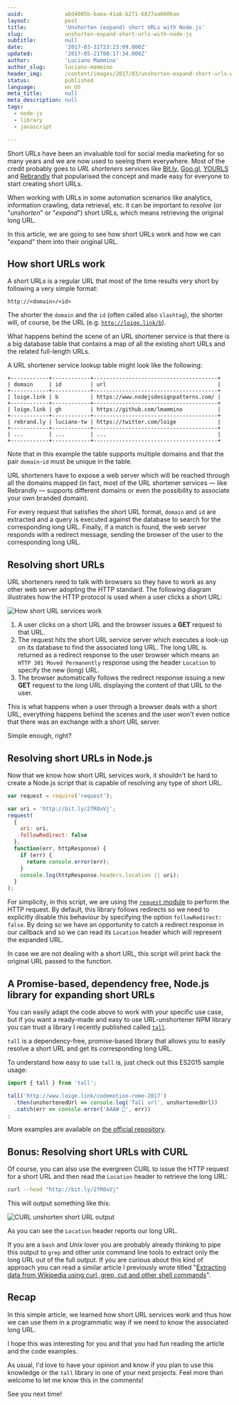 ```yaml
---
uuid:             abd4005b-baea-41a8-b271-6827aa6006ae
layout:           post
title:            'Unshorten (expand) short URLs with Node.js'
slug:             unshorten-expand-short-urls-with-node-js
subtitle:         null
date:             '2017-03-31T23:23:09.000Z'
updated:          '2017-05-21T08:17:34.000Z'
author:           'Luciano Mammino'
author_slug:      luciano-mammino
header_img:       /content/images/2017/03/unshorten-expand-short-urls-with-node-js-loige-compressed.jpg
status:           published
language:         en_US
meta_title:       null
meta_description: null
tags:
  - node-js
  - library
  - javascript

---
```


Short URLs have been an invaluable tool for social media marketing for so many years and we are now used to seeing them everywhere. Most of the credit probably goes to *URL shorteners* services like [Bit.ly](https://bitly.com), [Goo.gl](https://goo.gl/), [YOURLS](https://yourls.org/) and [Rebrandly](https://www.rebrandly.com) that popularised the concept and made easy for everyone to start creating short URLs.

When working with URLs in some automation scenarios like analytics, information crawling, data retrieval, etc. it can be important to *resolve* (or "*unshorten*" or "*expand*") short URLs, which means retrieving the original long URL.

In this article, we are going to see how short URLs work and how we can "expand" them into their original URL.


## How short URLs work

A short URLs is a regular URL that most of the time results very short by following a very simple format:

```plain
http://<domain>/<id>
```

The shorter the `domain` and the `id` (often called also `slashtag`), the shorter will, of course, be the URL (e.g. [`http://loige.link/b`](http://loige.link/b)).

What happens behind the scene of an URL shortener service is that there is a big database table that contains a map of all the existing short URLs and the related full-length URLs. 

A URL shortener service lookup table might look like the following:

```plain
+------------+------------+---------------------------------------+
| domain     | id         | url                                   |
+------------+------------+---------------------------------------+
| loige.link | b          | https://www.nodejsdesignpatterns.com/ |
+------------+------------+---------------------------------------+
| loige.link | gh         | https://github.com/lmammino           |
+------------+------------+---------------------------------------+
| rebrand.ly | luciano-tw | https://twitter.com/loige             |
+------------+------------+---------------------------------------+
| ...        | ...        | ...                                   |
+------------+------------+---------------------------------------+
```

Note that in this example the table supports multiple domains and that the pair `domain`-`id` must be unique in the table.

URL shorteners have to expose a web server which will be reached through all the domains mapped (in fact, most of the URL shortener services — like Rebrandly — supports different domains or even the possibility to associate your own branded domain).

For every request that satisfies the short URL format, `domain` and `id` are extracted and a query is executed against the database to search for the corresponding long URL. Finally, if a match is found, the web server responds with a redirect message, sending the browser of the user to the corresponding long URL.


## Resolving short URLs

URL shorteners need to talk with browsers so they have to work as any other web server adopting the HTTP standard. The following diagram illustrates how the HTTP protocol is used when a user clicks a short URL:

![How short URL services work](/content/images/2017/03/how-short-url-services-work-loige-nodejs.png)

  1. A user clicks on a short URL and the browser issues a **GET** request to that URL.
  2. The request hits the short URL service server which executes a look-up on its database to find the associated long URL. The long URL is returned as a redirect response to the user browser which means an `HTTP 301 Moved Permanently` response using the header `Location` to specify the new (long) URL.
  3. The browser automatically follows the redirect response issuing a new **GET** request to the long URL displaying the content of that URL to the user.

This is what happens when a user through a browser deals with a short URL, everything happens behind the scenes and the user won't even notice that there was an exchange with a short URL server.

Simple enough, right?


## Resolving short URLs in Node.js

Now that we know how short URL services work, it shouldn't be hard to create a Node.js script that is capable of resolving any type of short URL.

```javascript
var request = require('request');

var uri = 'http://bit.ly/2fR0xVj';
request(
  {
    uri: uri,
    followRedirect: false
  },
  function(err, httpResponse) {
    if (err) {
      return console.error(err);
    }
    console.log(httpResponse.headers.location || uri);
  }
);
```

For simplicity, in this script, we are using the [`request` module](https://www.npmjs.com/package/request) to perform the HTTP request. By default, this library follows redirects so we need to explicitly disable this behaviour by specifying the option `followRedirect: false`. By doing so we have an opportunity to catch a redirect response in our callback and so we can read its `Location` header which will represent the expanded URL.

In case we are not dealing with a short URL, this script will print back the original URL passed to the function.


## A Promise-based, dependency free, Node.js library for expanding short URLs

You can easily adapt the code above to work with your specific use case, but if you want a ready-made and easy to use URL-unshortener NPM library you can trust a library I recently published called [`tall`](https://www.npmjs.com/package/tall).

`tall` is a dependency-free, promise-based library that allows you to easily resolve a short URL and get its corresponding long URL.

To understand how easy to use `tall` is, just check out this ES2015 sample usage:

```javascript
import { tall } from 'tall';

tall('http://www.loige.link/codemotion-rome-2017')
  .then(unshortenedUrl => console.log('Tall url', unshortenedUrl))
  .catch(err => console.error('AAAW 👻', err))
;
```

More examples are available on [the official repository](https://github.com/lmammino/tall).


## Bonus: Resolving short URLs with CURL

Of course, you can also use the evergreen CURL to issue the HTTP request for a short URL and then read the `Location` header to retrieve the long URL:

```bash
curl --head "http://bit.ly/2fR0xVj"
```

This will output something like this:

![CURL unshorten short URL output](/content/images/2017/03/curl-unshorten-short-url-location-header-loige-nodejs.png)

As you can see the `Location` header reports our long URL.

If you are a `bash` and *Unix* lover you are probably already thinking to pipe this output to `grep` and other unix command line tools to extract only the long URL out of the full output. If you are curious about this kind of approach you can read a similar article I previously wrote titled "[Extracting data from Wikipedia using curl, grep, cut and other shell commands](http://loige.co/extracting-data-from-wikipedia-using-curl-grep-cut-and-other-bash-commands/)".


## Recap

In this simple article, we learned how short URL services work and thus how we can use them in a programmatic way if we need to know the associated long URL.

I hope this was interesting for you and that you had fun reading the article and the code examples.

As usual, I'd love to have your opinion and know if you plan to use this knowledge or the `tall` library in one of your next projects. Feel more than welcome to let me know this in the comments!

See you next time!
